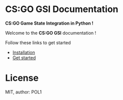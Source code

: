 # CS:GO GSI Documentation

**CS:GO Game State Integration in Python !**

Welcome to the **CS:GO GSI** documentation !

Follow these links to get started
- [Installation](installation)
- [Get started](get-started)

# License
MIT, author: POL1
